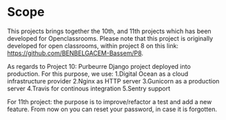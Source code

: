 # Scope

This projects brings together the 10th, and 11th projects which has been developed for Openclassrooms. 
Please note that this project is originally developed for open classrooms, within project 8 on this link: https://github.com/BENBELGACEM-Bassem/P8.

As regards to Project 10:
Purbeurre Django project deployed into production.
For this purpose, we use:
1.Digital Ocean as a cloud infrastructure provider
2.Nginx as HTTP server
3.Gunicorn as a production server
4.Travis for continous integration
5.Sentry support 

For 11th project:
the purpose is to improve/refactor a test and add a new feature.
From now on you can reset your password, in case it is forgotten.













